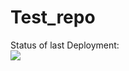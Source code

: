 # Test_repo

Status of last Deployment:<br>
<img src="https://github.com/alagyozyan/Test_repo/workflows/RunGoApp/badge.svg?branch=main"><br>


